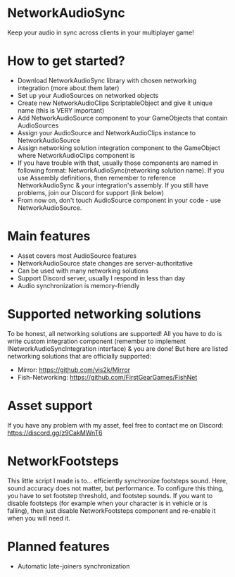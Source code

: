 # NetworkAudioSync
Keep your audio in sync across clients in your multiplayer game!

# How to get started?
- Download NetworkAudioSync library with chosen networking integration (more about them later)
- Set up your AudioSources on networked objects
- Create new NetworkAudioClips ScriptableObject and give it unique name (this is VERY important)
- Add NetworkAudioSource component to your GameObjects that contain AudioSources
- Assign your AudioSource and NetworkAudioClips instance to NetworkAudioSource
- Assign networking solution integration component to the GameObject where NetworkAudioClips component is
- If you have trouble with that, usually those components are named in following format: NetworkAudioSync(networking solution name). If you use Assembly definitions, then remember to reference NetworkAudioSync & your integration's assembly. If you still have problems, join our Discord for support (link below)
- From now on, don't touch AudioSource component in your code - use NetworkAudioSource.

# Main features
- Asset covers most AudioSource features
- NetworkAudioSource state changes are server-authoritative
- Can be used with many networking solutions
- Support Discord server, usually I respond in less than day
- Audio synchronization is memory-friendly

# Supported networking solutions
To be honest, all networking solutions are supported! All you have to do is write custom integration component (remember to implement INetworkAudioSyncIntegration interface) & you are done! But here are listed networking solutions that are officially supported:
- Mirror: https://github.com/vis2k/Mirror
- Fish-Networking: https://github.com/FirstGearGames/FishNet

# Asset support
If you have any problem with my asset, feel free to contact me on Discord: https://discord.gg/z9CakMWnT6

# NetworkFootsteps
This little script I made is to... efficiently synchronize footsteps sound. Here, sound accuracy does not matter, but performance. To configure this thing, you have to set footstep threshold, and footstep sounds. If you want to disable footsteps (for example when your character is in vehicle or is falling), then just disable NetworkFootsteps component and re-enable it when you will need it.

# Planned features
- Automatic late-joiners synchronization
